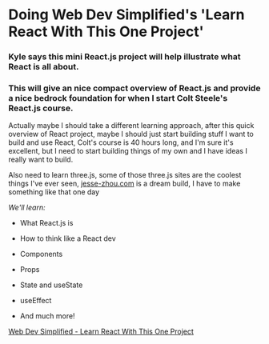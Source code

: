 # Doing Web Dev Simplified's 'Learn React With This One Project'

### Kyle says this mini React.js project will help illustrate what React is all about.

### This will give an nice compact overview of React.js and provide a nice bedrock foundation for when I start Colt Steele's React.js course.

Actually maybe I should take a different learning approach, after this quick overview of React project, maybe I should just start building stuff I want to build and use React, Colt's course is 40 hours long, and I'm sure it's excellent, but I need to start building things of my own and I have ideas I really want to build.

Also need to learn three.js, some of those three.js sites are the coolest things I've ever seen, [jesse-zhou.com](jesse-zhou.com) is a dream build, I have to make something like that one day

_We'll learn:_

- What React.js is

- How to think like a React dev

- Components

- Props

- State and useState

- useEffect

- And much more!

[Web Dev Simplified - Learn React With This One Project](https://www.youtube.com/watch?v=Rh3tobg7hEo&t=5s)
